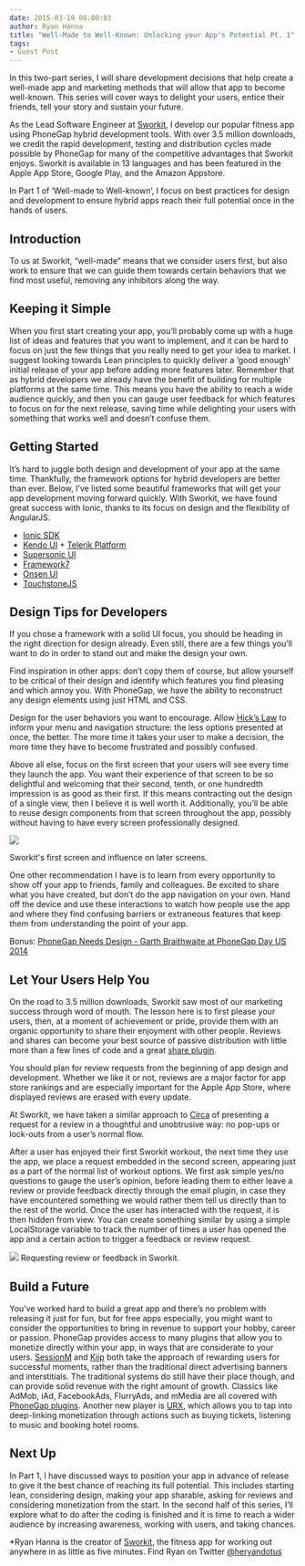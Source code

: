```yaml
---
date: 2015-03-19 08:00:03
author: Ryan Hanna
title: "Well-Made to Well-Known: Unlocking your App's Potential Pt. 1"
tags:
- Guest Post
---
```


In this two-part series, I will share development decisions that help create a well-made app and marketing methods that will allow that app to become well-known. This series will cover ways to delight your users, entice their friends, tell your story and sustain your future. 

As the Lead Software Engineer at [Sworkit](http://sworkit.com/), I develop our popular fitness app using PhoneGap hybrid development tools. With over 3.5 million downloads, we credit the rapid development, testing and distribution cycles made possible by PhoneGap for many of the competitive advantages that Sworkit enjoys. Sworkit is available in 13 languages and has been featured in the Apple App Store, Google Play, and the Amazon Appstore. 

In Part 1 of ‘Well-made to Well-known’, I focus on best practices for design and development to ensure hybrid apps reach their full potential once in the hands of users.  

## Introduction ##    

To us at Sworkit, “well-made” means that we consider users first, but also work to ensure that we can guide them towards certain behaviors that we find most useful, removing any inhibitors along the way. 

## Keeping it Simple ##

When you first start creating your app, you’ll probably come up with a huge list of ideas and features that you want to implement, and it can be hard to focus on just the few things that you really need to get your idea to market. I suggest looking towards Lean principles to quickly deliver a ‘good enough’ initial release of your app before adding more features later. Remember that as hybrid developers we already have the benefit of building for multiple platforms at the same time. This means you have the ability to reach a wide audience quickly, and then you can gauge user feedback for which features to focus on for the next release, saving time while delighting your users with something that works well and doesn’t confuse them.

## Getting Started ##

It’s hard to juggle both design and development of your app at the same time. Thankfully, the framework options for hybrid developers are better than ever. Below, I’ve listed some beautiful frameworks that will get your app development moving forward quickly. With Sworkit, we have found great success with Ionic, thanks to its focus on design and the flexibility of AngularJS.  

- [Ionic SDK](http://ionicframework.com) 
- [Kendo UI](http://www.telerik.com/kendo-ui) + [Telerik Platform](http://www.telerik.com)
- [Supersonic UI](http://www.appgyver.com/supersonic/ui)
- [Framework7](http://www.idangero.us/framework7/)
- [Onsen UI](http://onsen.io)
- [TouchstoneJS](http://touchstonejs.io/)

## Design Tips for Developers ##

If you chose a framework with a solid UI focus, you should be heading in the right direction for design already. Even still, there are a few things you’ll want to do in order to stand out and make the design your own.

Find inspiration in other apps: don’t copy them of course, but allow yourself to be critical of their design and identify which features you find pleasing and which annoy you. With PhoneGap, we have the ability to reconstruct any design elements using just HTML and CSS. 

Design for the user behaviors you want to encourage. Allow [Hick’s Law](http://en.wikipedia.org/wiki/Hick%27s_law) to inform your menu and navigation structure: the less options presented at once, the better. The more time it takes your user to make a decision, the more time they have to become frustrated and possibly confused.

Above all else, focus on the first screen that your users will see every time they launch the app. You want their experience of that screen to be so delightful and welcoming that their second, tenth, or one hundredth impression is as good as their first. If this means contracting out the design of a single view, then I believe it is well worth it. Additionally, you’ll be able to reuse design components from that screen throughout the app, possibly without having to have every screen professionally designed. 

![](/uploads/blog/2015-03/Sworkit-images.png)

Sworkit's first screen and influence on later screens.

One other recommendation I have is to learn from every opportunity to show off your app to friends, family and colleagues. Be excited to share what you have created, but don’t do the app navigation on your own. Hand off the device and use these interactions to watch how people use the app and where they find confusing barriers or extraneous features that keep them from understanding the point of your app. 

Bonus: [PhoneGap Needs Design - Garth Braithwaite at PhoneGap Day US 2014](http://phonegap.com/blog/2015/01/12/phonegap-day-us-2014-phonegap-needs-design/)

## Let Your Users Help You ##

On the road to 3.5 million downloads, Sworkit saw most of our marketing success through word of mouth. The lesson here is to first please your users, then, at a moment of achievement or pride, provide them with an organic opportunity to share their enjoyment with other people. Reviews and shares can become your best source of passive distribution with little more than a few lines of code and a great [share plugin](https://github.com/EddyVerbruggen/SocialSharing-PhoneGap-Plugin).

You should plan for review requests from the beginning of app design and development. Whether we like it or not, reviews are a major factor for app store rankings and are especially important for the Apple App Store, where displayed reviews are erased with every update.

At Sworkit, we have taken a similar approach to [Circa](https://medium.com/circa/the-right-way-to-ask-users-to-review-your-app-9a32fd604fca) of presenting a request for a review in a thoughtful and unobtrusive way: no pop-ups or lock-outs from a user’s normal flow. 

After a user has enjoyed their first Sworkit workout, the next time they use the app, we place a request embedded in the second screen, appearing just as a part of the normal list of workout options. We first ask simple yes/no questions to gauge the user’s opinion, before leading them to either leave a review or provide feedback directly through the email plugin, in case they have encountered something we would rather them tell us directly than to the rest of the world. Once the user has interacted with the request, it is then hidden from view. You can create something similar by using a simple LocalStorage variable to track the number of times a user has opened the app and a certain action to trigger a feedback or review request. 

![](/uploads/blog/2015-03/review-request-sworkit.png)
Requesting review or feedback in Sworkit.

## Build a Future ##

You’ve worked hard to build a great app and there’s no problem with releasing it just for fun, but for free apps especially, you might want to consider the opportunities to bring in revenue to support your hobby, career or passion. PhoneGap provides access to many plugins that allow you to monetize directly within your app, in ways that are considerate to your users. [SessionM](https://github.com/sessionm/phonegap-plugin) and [Kiip](https://github.com/kiip/phonegap-plugin) both take the approach of rewarding users for successful moments, rather than the traditional direct advertising banners and interstitials. The traditional systems do still have their place though, and can provide solid revenue with the right amount of growth. Classics like AdMob, iAd, FacebookAds, FlurryAds, and mMedia are all covered with [PhoneGap plugins](https://github.com/floatinghotpot/cordova-admob-pro). Another new player is [URX](https://developers.urx.com/), which allows you to tap into deep-linking monetization through actions such as buying tickets, listening to music and booking hotel rooms.

## Next Up ##

In Part 1, I have discussed ways to position your app in advance of release to give it the best chance of reaching its full potential. This includes starting lean, considering design, making your app sharable, asking for reviews and considering monetization from the start. In the second half of this series, I’ll explore what to do after the coding is finished and it is time to reach a wider audience by increasing awareness, working with users, and taking chances.

*Ryan Hanna is the creator of [Sworkit](http://sworkit.com/), the fitness app for working out anywhere in as little as five minutes. Find Ryan on Twitter [@heryandotus](https://twitter.com/heryandotus)